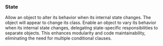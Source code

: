### State

Allow an object to alter its behavior when its internal state changes. The object will appear to change its class. Enable an object to vary its behavior when its internal state changes,  delegating state-specific responsibilities to separate objects. This  enhances modularity and code maintainability, eliminating the need for  multiple conditional clauses.
